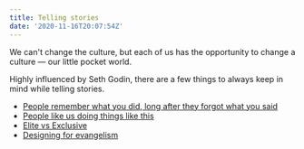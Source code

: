 ```yaml
---
title: Telling stories
date: '2020-11-16T20:07:54Z'
---
```


We can't change the culture, but each of us has the opportunity to change a culture — our little pocket world.

Highly influenced by Seth Godin, there are a few things to always keep in mind while telling stories.

- [People remember what you did, long after they forgot what you said](./people-remember-what-you-did.md)
- [People like us doing things like this](./people-like-us.md)
- [Elite vs Exclusive](./elite-vs-exclusive.md)
- [Designing for evangelism](./designing-for-evangelism.md)
